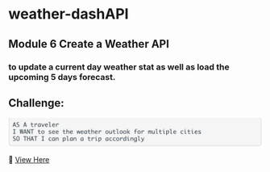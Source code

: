 # weather-dashAPI
## Module 6 Create a Weather API 
### to update a current day weather stat as well as load the upcoming 5 days forecast.

## Challenge: 
![](./assets/images/Server-SideA.png)

:link: [View Here](https://gracekevin.github.io/weather-dashAPI/)
